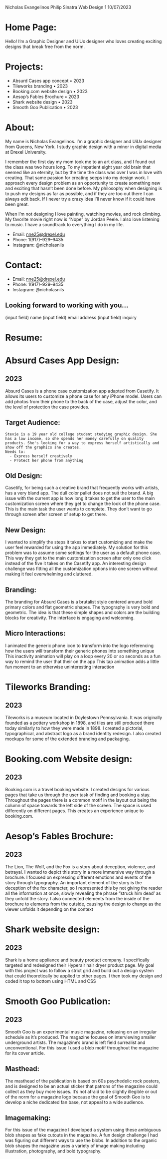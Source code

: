 Nicholas Evangelinos
Philip Sinatra
Web Design 1
10/07/2023

# Home Page:
Hello! I’m a Graphic Designer and UiUx designer who loves creating exciting designs that break free from the norm.

# Projects:
- Absurd Cases app concept  •  2023
- Tileworks branding  •  2023
- Booking.com website design •  2023
- Aesop’s Fables Brochure  •  2023
- Shark website design  •  2023
- Smooth Goo Publication  •  2023

# About:
My name is Nicholas Evangelinos. I’m a graphic designer and UiUx designer from Queens, New York. I study graphic design with a minor in digital media at Drexel University.

I remember the first day my mom took me to an art class, and I found out the class was two hours long. To my impatient eight year old brain that seemed like an eternity, but by the time the class was over I was in love with creating. That same passion for creating seeps into my design work. I approach every design problem as an opportunity to create something new and exciting that hasn’t been done before. My philosophy when designing is to push my designs as far as possible, and if they are too out there I can always edit back. If I never try a crazy idea I’ll never know if it could have been great.

When I’m not designing I love painting, watching movies, and rock climbing. My favorite movie right now is “Nope” by Jordan Peele. I also love listening to music. I have a soundtrack to everything I do in my life.
- Email: nne25@drexel.edu
- Phone: 1(917)–929–9435
- Instagram: @nicholasnils

# Contact:
- Email: nne25@drexel.edu
- Phone: 1(917)–929–9435
- Instagram: @nicholasnils

## Looking forward to working with you…
(input field) name
(input field) email address
(input field) inquiry

# Resume:

# Absurd Cases App Design:
## 2023
  Absurd Cases is a phone case customization app adapted from Casetify. It allows its users to customize a phone case for any iPhone model. Users can add photos from their phone to the back of the case, adjust the color, and the level of protection the case provides.
  ## Target Audience:
    Stevie is a 19 year old college student studying graphic design. She has a low income, so she spends her money carefully on quality products. She's looking for a way to express herself artistically and show off the graphics she creates. 
    Needs to:
      - Express herself creatively
      - Protect her phone from anything
## Old Design:
Casetify, for being such a creative brand that frequently works with artists, has a very bland app.
The dull color pallet does not suit the brand.
A big issue with the current app is how long it takes to get the user to the main customization screen where they get to change the look of the phone case. This is the main task the user wants to complete. They don’t want to go through screen after screen of setup to get there.
## New Design:
I wanted to simplify the steps it takes to start customizing and make the user feel rewarded for using the app immediately. My solution for this problem was to assume some settings for the user as a default phone case. This way they get to the main customization screen after only one click instead of the five it takes on the Casetify app. An interesting design challenge was fitting all the customization options into one screen without making it feel overwhelming and cluttered.
## Branding:
The branding for Absurd Cases is a brutalist style centered around bold primary colors and flat geometric shapes. The typography is very bold and geometric. The idea is that these simple shapes and colors are the building blocks for creativity. The interface is engaging and welcoming.
## Micro Interactions:
I animated the generic phone icon to transform into the logo referencing how the users will transform their generic phones into something unique
This inactivity animation will play on a loop every 20 or so seconds as a fun way to remind the user that their on the app
This tap animation adds a little fun moment to an otherwise uninteresting interaction

# Tileworks Branding:
## 2023
Tileworks is a museum located in Doylestown Pennsylvania. It was originally founded as a pottery workshop in 1898, and tiles are still produced there today similarly to how they were made in 1898. I created a pictorial, typographical, and abstract logo as a brand identity redesign. I also created mockups for some of the extended branding and packaging.
# Booking.com Website design:
## 2023
Booking.com is a travel booking website. I created designs for various pages that take us through the user task of finding and booking a stay. Throughout the pages there is a common motif in the layout out being the column of space towards the left side of the screen. The space is used differently on different pages. This creates an experience unique to booking.com.
# Aesop’s Fables Brochure:
## 2023
The Lion, The Wolf, and the Fox is a story about deception, violence, and betrayal. I wanted to depict this story in a more immersive way through a brochure. I focused on expressing different emotions and events of the story through typography. An important element of the story is the deception of the fox character, so I represented this by not giving the reader all the information at once, slowly revealing the phrase “struck him dead’ as they unfold the story. I also connected elements from the inside of the brochure to elements from the outside, causing the design to change as the viewer unfolds it depending on the context

# Shark website design:
## 2023
Shark is a home appliance and beauty product company. I specifically targeted and redesigned their Hyperair hair dryer product page. My goal with this project was to follow a strict grid and build out a design system that could theoretically be applied to other pages. I then took my design and coded it top to bottom using HTML and CSS
# Smooth Goo Publication:
## 2023
Smooth Goo is an experimental music magazine, releasing on an irregular schedule as it’s produced. The magazine focuses on interviewing smaller underground artists. The magazine’s brand is left field surrealist and unconventional. For this issue I used a blob motif throughout the magazine for its cover article. 
## Masthead:
The masthead of the publication is based on 60s psychedelic rock posters, and is designed to be an actual sticker that patrons of the magazine could collect as they buy more issues. It’s not afraid to be slightly illegible or out of the norm for a magazine logo because the goal of Smooth Goo is to develop a niche dedicated fan base, not appeal to a wide audience.
## Imagemaking:
For this issue of the magazine I developed a system using these ambiguous blob shapes as fake cutouts in the magazine. A fun design challenge I had was figuring out different ways to use the blobs. In addition to the organic blob shapes the magazine uses a variety of image making including illustration, photography, and bold typography.

